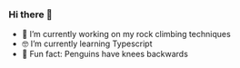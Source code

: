 ### Hi there 👋

- 🧗 I’m currently working on my rock climbing techniques
- 🤓 I’m currently learning Typescript
- 🐧 Fun fact: Penguins have knees backwards
